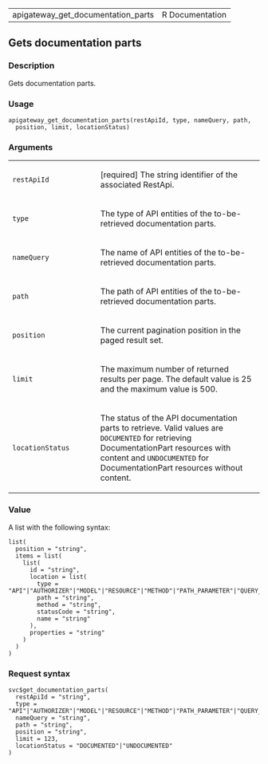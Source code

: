 <table style="width: 100%;">
<tbody>
<tr class="odd">
<td>apigateway_get_documentation_parts</td>
<td style="text-align: right;">R Documentation</td>
</tr>
</tbody>
</table>

## Gets documentation parts

### Description

Gets documentation parts.

### Usage

    apigateway_get_documentation_parts(restApiId, type, nameQuery, path,
      position, limit, locationStatus)

### Arguments

<table>
<colgroup>
<col style="width: 35%" />
<col style="width: 65%" />
</colgroup>
<tbody>
<tr class="odd">
<td><code
id="apigateway_get_documentation_parts_:_restApiId">restApiId</code></td>
<td><p>[required] The string identifier of the associated
RestApi.</p></td>
</tr>
<tr class="even">
<td><code
id="apigateway_get_documentation_parts_:_type">type</code></td>
<td><p>The type of API entities of the to-be-retrieved documentation
parts.</p></td>
</tr>
<tr class="odd">
<td><code
id="apigateway_get_documentation_parts_:_nameQuery">nameQuery</code></td>
<td><p>The name of API entities of the to-be-retrieved documentation
parts.</p></td>
</tr>
<tr class="even">
<td><code
id="apigateway_get_documentation_parts_:_path">path</code></td>
<td><p>The path of API entities of the to-be-retrieved documentation
parts.</p></td>
</tr>
<tr class="odd">
<td><code
id="apigateway_get_documentation_parts_:_position">position</code></td>
<td><p>The current pagination position in the paged result set.</p></td>
</tr>
<tr class="even">
<td><code
id="apigateway_get_documentation_parts_:_limit">limit</code></td>
<td><p>The maximum number of returned results per page. The default
value is 25 and the maximum value is 500.</p></td>
</tr>
<tr class="odd">
<td><code
id="apigateway_get_documentation_parts_:_locationStatus">locationStatus</code></td>
<td><p>The status of the API documentation parts to retrieve. Valid
values are <code>DOCUMENTED</code> for retrieving DocumentationPart
resources with content and <code>UNDOCUMENTED</code> for
DocumentationPart resources without content.</p></td>
</tr>
</tbody>
</table>

### Value

A list with the following syntax:

    list(
      position = "string",
      items = list(
        list(
          id = "string",
          location = list(
            type = "API"|"AUTHORIZER"|"MODEL"|"RESOURCE"|"METHOD"|"PATH_PARAMETER"|"QUERY_PARAMETER"|"REQUEST_HEADER"|"REQUEST_BODY"|"RESPONSE"|"RESPONSE_HEADER"|"RESPONSE_BODY",
            path = "string",
            method = "string",
            statusCode = "string",
            name = "string"
          ),
          properties = "string"
        )
      )
    )

### Request syntax

    svc$get_documentation_parts(
      restApiId = "string",
      type = "API"|"AUTHORIZER"|"MODEL"|"RESOURCE"|"METHOD"|"PATH_PARAMETER"|"QUERY_PARAMETER"|"REQUEST_HEADER"|"REQUEST_BODY"|"RESPONSE"|"RESPONSE_HEADER"|"RESPONSE_BODY",
      nameQuery = "string",
      path = "string",
      position = "string",
      limit = 123,
      locationStatus = "DOCUMENTED"|"UNDOCUMENTED"
    )
